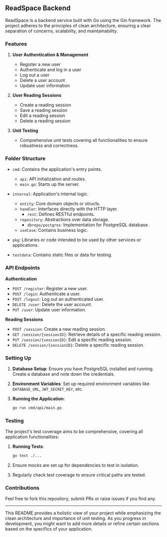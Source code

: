 ## ReadSpace Backend

ReadSpace is a backend service built with Go using the Gin framework. The project adheres to the principles of clean architecture, ensuring a clear separation of concerns, scalability, and maintainability.

### Features

1. **User Authentication & Management**
    - Register a new user
    - Authenticate and log in a user
    - Log out a user
    - Delete a user account
    - Update user information

2. **User Reading Sessions**
    - Create a reading session
    - Save a reading session
    - Edit a reading session
    - Delete a reading session

3. **Unit Testing**
    - Comprehensive unit tests covering all functionalities to ensure robustness and correctness.

### Folder Structure

- `cmd`: Contains the application's entry points.
    - `api`: API initialization and routes.
    - `main.go`: Starts up the server.

- `internal`: Application's internal logic.
    - `entity`: Core domain objects or structs.
    - `handler`: Interfaces directly with the HTTP layer.
        - `rest`: Defines RESTful endpoints.
    - `repository`: Abstractions over data storage.
        - `dbrepo/postgres`: Implementation for PostgreSQL database.
    - `useCase`: Contains business logic.

- `pkg`: Libraries or code intended to be used by other services or applications.

- `testdata`: Contains static files or data for testing.

### API Endpoints

**Authentication**

- `POST /register`: Register a new user.
- `POST /login`: Authenticate a user.
- `POST /logout`: Log out an authenticated user.
- `DELETE /user`: Delete the user account.
- `PUT /user`: Update user information.

**Reading Sessions**

- `POST /session`: Create a new reading session.
- `GET /session/{sessionID}`: Retrieve details of a specific reading session.
- `PUT /session/{sessionID}`: Edit a specific reading session.
- `DELETE /session/{sessionID}`: Delete a specific reading session.

### Setting Up

1. **Database Setup**: Ensure you have PostgreSQL installed and running. Create a database and note down the credentials.

2. **Environment Variables**: Set up required environment variables like `DATABASE_URL`, `JWT_SECRET_KEY`, etc.

3. **Running the Application**:
   ```bash
   go run cmd/api/main.go
   ```

### Testing

The project's test coverage aims to be comprehensive, covering all application functionalities:

1. **Running Tests**:
   ```bash
   go test ./...
   ```

2. Ensure mocks are set up for dependencies to test in isolation.

3. Regularly check test coverage to ensure critical paths are tested.

### Contributions

Feel free to fork this repository, submit PRs or raise issues if you find any.

---

This README provides a holistic view of your project while emphasizing the clean architecture and importance of unit testing. As you progress in development, you might want to add more details or refine certain sections based on the specifics of your application.
